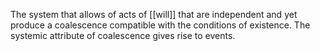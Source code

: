 The system that allows of acts of [[will]] that are independent and yet produce a coalescence compatible with the conditions of existence. The systemic attribute of coalescence gives rise to events. 